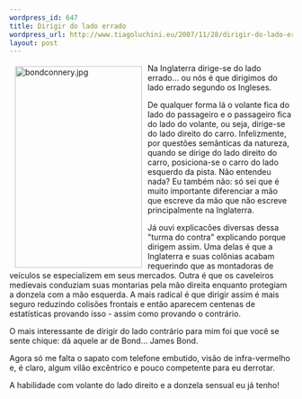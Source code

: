 ```yaml
--- 
wordpress_id: 647
title: Dirigir do lado errado
wordpress_url: http://www.tiagoluchini.eu/2007/11/28/dirigir-do-lado-errado/
layout: post
---
```

<img src="http://www.tiagoluchini.eu/wp-content/uploads/2007/11/bondconnery.jpg" title="bondconnery.jpg" alt="bondconnery.jpg" align="left" height="358" hspace="10" vspace="5" width="226" />Na Inglaterra dirige-se do lado errado... ou nós é que dirigimos do lado errado segundo os Ingleses.

De qualquer forma lá o volante fica do lado do passageiro e o passageiro fica do lado do volante, ou seja, dirige-se do lado direito do carro. Infelizmente, por questões semânticas da natureza, quando se dirige do lado direito do carro, posiciona-se o carro do lado esquerdo da pista. Não entendeu nada? Eu também não: só sei que é muito importante diferenciar a mão que escreve da mão que não escreve principalmente na Inglaterra.

Já ouvi explicacões diversas dessa "turma do contra" explicando porque dirigem assim. Uma delas é que a Inglaterra e suas colônias acabam requerindo que as montadoras de veículos se especializem em seus mercados. Outra é que os caveleiros medievais conduziam suas montarias pela mão direita enquanto protegiam a donzela com a mão esquerda. A mais radical é que dirigir assim é mais seguro reduzindo colisões frontais e então aparecem centenas de estatísticas provando isso - assim como provando o contrário.

O mais interessante de dirigir do lado contrário para mim foi que você se sente chique: dá aquele ar de Bond... James Bond.

Agora só me falta o sapato com telefone embutido, visão de infra-vermelho e, é claro, algum vilão excêntrico e pouco competente para eu derrotar.

A habilidade com volante do lado direito e a donzela sensual eu já tenho!
